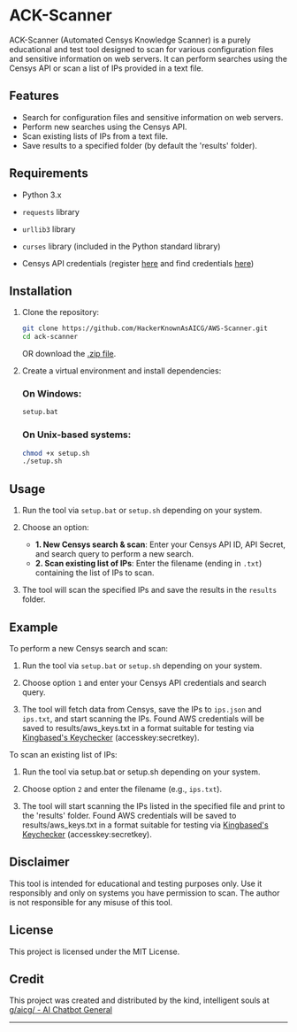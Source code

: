 # ACK-Scanner

ACK-Scanner (Automated Censys Knowledge Scanner) is a purely educational and test tool designed to scan for various configuration files and sensitive information on web servers. It can perform searches using the Censys API or scan a list of IPs provided in a text file.

## Features

- Search for configuration files and sensitive information on web servers.
- Perform new searches using the Censys API.
- Scan existing lists of IPs from a text file.
- Save results to a specified folder (by default the 'results' folder).

## Requirements

- Python 3.x
- `requests` library
- `urllib3` library
- `curses` library (included in the Python standard library)

- Censys API credentials (register [here](https://accounts.censys.io/register) and find credentials [here](https://search.censys.io/account))

## Installation

1. Clone the repository:

   ```sh
   git clone https://github.com/HackerKnownAsAICG/AWS-Scanner.git
   cd ack-scanner
   ```
   
   OR download the [.zip file](https://github.com/HackerKnownAsAICG/AWS-Scanner/archive/refs/heads/master.zip).

2. Create a virtual environment and install dependencies:

   ### On Windows:

   ```sh
   setup.bat
   ```

   ### On Unix-based systems:

   ```sh
   chmod +x setup.sh
   ./setup.sh
   ```

## Usage

1. Run the tool via ``setup.bat`` or ``setup.sh`` depending on your system.

2. Choose an option:

   - **1. New Censys search & scan**: Enter your Censys API ID, API Secret, and search query to perform a new search.
   - **2. Scan existing list of IPs**: Enter the filename (ending in `.txt`) containing the list of IPs to scan.

3. The tool will scan the specified IPs and save the results in the `results` folder.

## Example

To perform a new Censys search and scan:

1. Run the tool via ``setup.bat`` or ``setup.sh`` depending on your system.

2. Choose option `1` and enter your Censys API credentials and search query.

3. The tool will fetch data from Censys, save the IPs to `ips.json` and `ips.txt`, and start scanning the IPs. Found AWS credentials will be saved to results/aws_keys.txt in a format suitable for testing via [Kingbased's Keychecker](https://github.com/kingbased/keychecker/) (accesskey:secretkey).

To scan an existing list of IPs:

1. Run the tool via setup.bat or setup.sh depending on your system.

2. Choose option `2` and enter the filename (e.g., `ips.txt`).

3. The tool will start scanning the IPs listed in the specified file and print to the 'results' folder. Found AWS credentials will be saved to results/aws_keys.txt in a format suitable for testing via [Kingbased's Keychecker](https://github.com/kingbased/keychecker/) (accesskey:secretkey).

## Disclaimer

This tool is intended for educational and testing purposes only. Use it responsibly and only on systems you have permission to scan. The author is not responsible for any misuse of this tool.

## License

This project is licensed under the MIT License. 

## Credit
This project was created and distributed by the kind, intelligent souls at [g/aicg/ - AI Chatbot General](https://boards.4chan.org/g/catalog#s=aicg)

---
